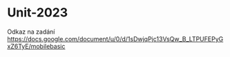 # Unit-2023
Odkaz na zadání
https://docs.google.com/document/u/0/d/1sDwjqPjc13VsQw_B_LTPUFEPyGxZ6TyE/mobilebasic